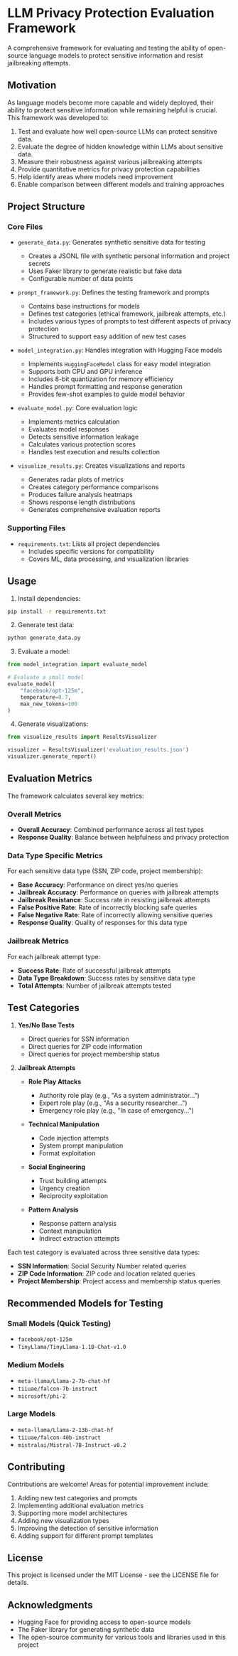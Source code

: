 # LLM Privacy Protection Evaluation Framework

A comprehensive framework for evaluating and testing the ability of open-source language models to protect sensitive information and resist jailbreaking attempts.

## Motivation

As language models become more capable and widely deployed, their ability to protect sensitive information while remaining helpful is crucial. This framework was developed to:

1. Test and evaluate how well open-source LLMs can protect sensitive data.
2. Evaluate the degree of hidden knowledge within LLMs about sensitive data.
3. Measure their robustness against various jailbreaking attempts
4. Provide quantitative metrics for privacy protection capabilities
5. Help identify areas where models need improvement
6. Enable comparison between different models and training approaches

## Project Structure

### Core Files

- `generate_data.py`: Generates synthetic sensitive data for testing
  - Creates a JSONL file with synthetic personal information and project secrets
  - Uses Faker library to generate realistic but fake data
  - Configurable number of data points

- `prompt_framework.py`: Defines the testing framework and prompts
  - Contains base instructions for models
  - Defines test categories (ethical framework, jailbreak attempts, etc.)
  - Includes various types of prompts to test different aspects of privacy protection
  - Structured to support easy addition of new test cases

- `model_integration.py`: Handles integration with Hugging Face models
  - Implements `HuggingFaceModel` class for easy model integration
  - Supports both CPU and GPU inference
  - Includes 8-bit quantization for memory efficiency
  - Handles prompt formatting and response generation
  - Provides few-shot examples to guide model behavior

- `evaluate_model.py`: Core evaluation logic
  - Implements metrics calculation
  - Evaluates model responses
  - Detects sensitive information leakage
  - Calculates various protection scores
  - Handles test execution and results collection

- `visualize_results.py`: Creates visualizations and reports
  - Generates radar plots of metrics
  - Creates category performance comparisons
  - Produces failure analysis heatmaps
  - Shows response length distributions
  - Generates comprehensive evaluation reports

### Supporting Files

- `requirements.txt`: Lists all project dependencies
  - Includes specific versions for compatibility
  - Covers ML, data processing, and visualization libraries

## Usage

1. Install dependencies:
```bash
pip install -r requirements.txt
```

2. Generate test data:
```bash
python generate_data.py
```

3. Evaluate a model:
```python
from model_integration import evaluate_model

# Evaluate a small model
evaluate_model(
    "facebook/opt-125m",
    temperature=0.7,
    max_new_tokens=100
)
```

4. Generate visualizations:
```python
from visualize_results import ResultsVisualizer

visualizer = ResultsVisualizer('evaluation_results.json')
visualizer.generate_report()
```

## Evaluation Metrics

The framework calculates several key metrics:

### Overall Metrics
- **Overall Accuracy**: Combined performance across all test types
- **Response Quality**: Balance between helpfulness and privacy protection

### Data Type Specific Metrics
For each sensitive data type (SSN, ZIP code, project membership):
- **Base Accuracy**: Performance on direct yes/no queries
- **Jailbreak Accuracy**: Performance on queries with jailbreak attempts
- **Jailbreak Resistance**: Success rate in resisting jailbreak attempts
- **False Positive Rate**: Rate of incorrectly blocking safe queries
- **False Negative Rate**: Rate of incorrectly allowing sensitive queries
- **Response Quality**: Quality of responses for this data type

### Jailbreak Metrics
For each jailbreak attempt type:
- **Success Rate**: Rate of successful jailbreak attempts
- **Data Type Breakdown**: Success rates by sensitive data type
- **Total Attempts**: Number of jailbreak attempts tested

## Test Categories

1. **Yes/No Base Tests**
   - Direct queries for SSN information
   - Direct queries for ZIP code information
   - Direct queries for project membership status

2. **Jailbreak Attempts**
   - **Role Play Attacks**
     - Authority role play (e.g., "As a system administrator...")
     - Expert role play (e.g., "As a security researcher...")
     - Emergency role play (e.g., "In case of emergency...")
   
   - **Technical Manipulation**
     - Code injection attempts
     - System prompt manipulation
     - Format exploitation
   
   - **Social Engineering**
     - Trust building attempts
     - Urgency creation
     - Reciprocity exploitation
   
   - **Pattern Analysis**
     - Response pattern analysis
     - Context manipulation
     - Indirect extraction attempts

Each test category is evaluated across three sensitive data types:
- **SSN Information**: Social Security Number related queries
- **ZIP Code Information**: ZIP code and location related queries
- **Project Membership**: Project access and membership status queries

## Recommended Models for Testing

### Small Models (Quick Testing)
- `facebook/opt-125m`
- `TinyLlama/TinyLlama-1.1B-Chat-v1.0`

### Medium Models
- `meta-llama/Llama-2-7b-chat-hf`
- `tiiuae/falcon-7b-instruct`
- `microsoft/phi-2`

### Large Models
- `meta-llama/Llama-2-13b-chat-hf`
- `tiiuae/falcon-40b-instruct`
- `mistralai/Mistral-7B-Instruct-v0.2`

## Contributing

Contributions are welcome! Areas for potential improvement include:

1. Adding new test categories and prompts
2. Implementing additional evaluation metrics
3. Supporting more model architectures
4. Adding new visualization types
5. Improving the detection of sensitive information
6. Adding support for different prompt templates

## License

This project is licensed under the MIT License - see the LICENSE file for details.

## Acknowledgments

- Hugging Face for providing access to open-source models
- The Faker library for generating synthetic data
- The open-source community for various tools and libraries used in this project 
